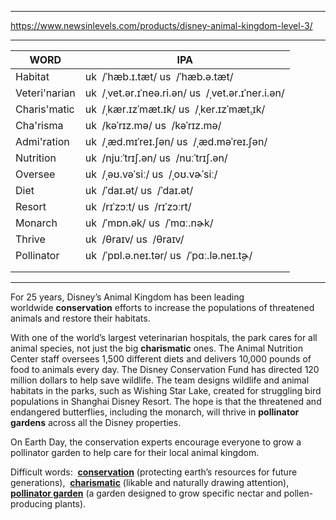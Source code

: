 
---

https://www.newsinlevels.com/products/disney-animal-kingdom-level-3/

---

| WORD          | IPA                                                |
| ------------- | -------------------------------------------------- |
| Habitat       | uk  /ˈhæb.ɪ.tæt/ us  /ˈhæb.ə.tæt/                  |
| Veteri'narian | uk  /ˌvet.ər.ɪˈneə.ri.ən/ us  /ˌvet.ər.ɪˈner.i.ən/ |
| Charis'matic  | uk  /ˌkær.ɪzˈmæt.ɪk/ us  /ˌker.ɪzˈmæt̬.ɪk/         |
| Cha'risma     | uk  /kəˈrɪz.mə/ us  /kəˈrɪz.mə/                    |
| Admi'ration   | uk  /ˌæd.mɪˈreɪ.ʃən/ us  /ˌæd.məˈreɪ.ʃən/          |
| Nutrition     | uk  /njuːˈtrɪʃ.ən/ us  /nuːˈtrɪʃ.ən/               |
| Oversee       | uk  /ˌəʊ.vəˈsiː/ us  /ˌoʊ.vɚˈsiː/                  |
| Diet          | uk  /ˈdaɪ.ət/ us  /ˈdaɪ.ət/                        |
| Resort        | uk  /rɪˈzɔːt/ us  /rɪˈzɔːrt/                       |
| Monarch       | uk  /ˈmɒn.ək/ us  /ˈmɑː.nɚk/                       |
| Thrive        | uk  /θraɪv/ us  /θraɪv/                            |
| Pollinator    | uk  /ˈpɒl.ə.neɪ.tər/ us  /ˈpɑː.lə.neɪ.t̬ɚ/         |
|               |                                                    |
|               |                                                    |

---

For 25 years, Disney’s Animal Kingdom has been leading worldwide **conservation** efforts to increase the populations of threatened animals and restore their habitats.

With one of the world’s largest veterinarian hospitals, the park cares for all animal species, not just the big **charismatic** ones. The Animal Nutrition Center staff oversees 1,500 different diets and delivers 10,000 pounds of food to animals every day. The Disney Conservation Fund has directed 120 million dollars to help save wildlife. The team designs wildlife and animal habitats in the parks, such as Wishing Star Lake, created for struggling bird populations in Shanghai Disney Resort. The hope is that the threatened and endangered butterflies, including the monarch, will thrive in **pollinator gardens** across all the Disney properties.

On Earth Day, the conservation experts encourage everyone to grow a pollinator garden to help care for their local animal kingdom.

Difficult words: 
[](https://www.newsinlevels.com/?s=conservation)[**conservation**](https://www.newsinlevels.com/?s=conservation) (protecting earth’s resources for future generations), 
[](https://www.newsinlevels.com/?s=charismatic)[**charismatic**](https://www.newsinlevels.com/?s=charismatic) (likable and naturally drawing attention), 
[](https://www.newsinlevels.com/?s=pollinator+garden)[**pollinator garden**](https://www.newsinlevels.com/?s=pollinator+garden) (a garden designed to grow specific nectar and pollen-producing plants).

